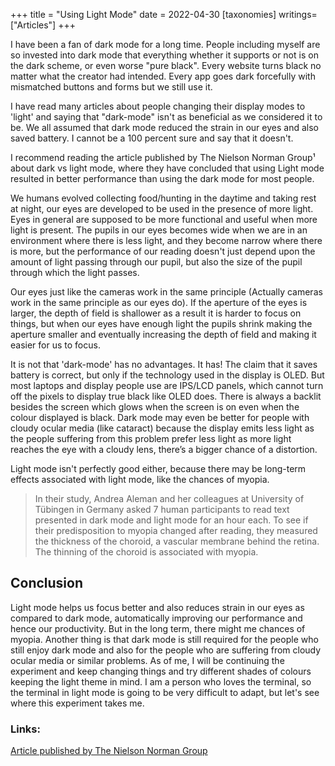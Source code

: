 +++
title = "Using Light Mode"
date = 2022-04-30
[taxonomies]
writings=["Articles"]
+++

I have been a fan of dark mode for a long time. People including myself are so invested into dark mode that everything whether it supports or not is on the dark scheme, or even worse "pure black". Every website turns black no matter what the creator had intended. Every app goes dark forcefully with mismatched buttons and forms but we still use it.

I have read many articles about people changing their display modes to 'light' and saying that "dark-mode" isn't as beneficial as we considered it to be. We all assumed that dark mode reduced the strain in our eyes and also saved battery. I cannot be a 100 percent sure and say that it doesn't.

I recommend reading the article published by The Nielson Norman Group¹ about dark vs light mode, where they have concluded that using Light mode resulted in better performance than using the dark mode for most people.

We humans evolved collecting food/hunting in the daytime and taking rest at night, our eyes are developed to be used in the presence of more light. Eyes in general are supposed to be more functional and useful when more light is present. The pupils in our eyes becomes wide when we are in an environment where there is less light, and they  become narrow where there is more, but the performance of our reading doesn't just depend upon the amount of light passing through our pupil, but also the size of the pupil through which the light passes.

Our eyes just like the cameras work in the same principle (Actually cameras work in the same principle as our eyes do). If the  aperture of the eyes is larger, the depth of field is shallower as a result it is harder to focus on things, but when our eyes have enough light the pupils shrink making the aperture smaller and eventually increasing the depth of field and making it easier for us to focus.

It is not that 'dark-mode' has no advantages. It has! The claim that it saves battery is correct, but only if the technology used in the display is OLED. But most laptops and display people use are IPS/LCD panels, which cannot turn off the pixels to display true black like OLED does. There is always a backlit besides the screen which glows when the screen is on even when the colour displayed is black. Dark mode may even be better for people with cloudy ocular media (like cataract) because the display emits less light as the people suffering from this problem prefer less light as more light reaches the eye with a cloudy lens, there’s a bigger chance of a distortion. 

Light mode isn't perfectly good either, because there may be long-term effects associated with light mode, like the chances of myopia.

> In their study, Andrea Aleman and her colleagues at University of Tübingen in Germany asked 7 human participants to read text presented in dark mode and light mode for an hour each. To see if their predisposition to myopia changed after reading, they measured the thickness of the choroid, a vascular membrane behind the retina. The thinning of the choroid is associated with myopia.

## Conclusion
Light mode helps us focus better and also reduces strain in our eyes as compared to dark mode, automatically improving our performance and hence our productivity. But in the long term, there might me chances of myopia. Another thing is that dark mode is still required for the people who still enjoy dark mode and also for the people who are suffering from cloudy ocular media or similar problems. 
As of me, I will be continuing the experiment and keep changing things and try different shades of colours keeping the light theme in mind. I am a person who loves the terminal, so the terminal in light mode is going to be very difficult to adapt, but let's see where this experiment takes me.

### Links:
[Article published by The Nielson Norman Group](https://www.nngroup.com/articles/dark-mode/)



